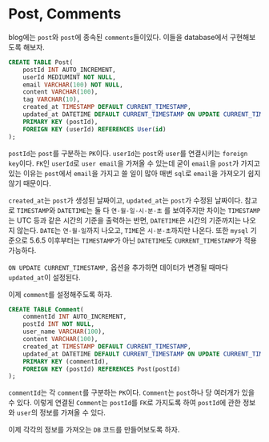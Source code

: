 # Post, Comments
blog에는 ```post```와 ```post```에 종속된 ```comments```들이있다. 이들을 database에서 구현해보도록 해보자.

```sql
CREATE TABLE Post(
	postId INT AUTO_INCREMENT,
	userId MEDIUMINT NOT NULL,
	email VARCHAR(100) NOT NULL,
	content VARCHAR(100),
	tag VARCHAR(10),
	created_at TIMESTAMP DEFAULT CURRENT_TIMESTAMP,
	updated_at DATETIME DEFAULT CURRENT_TIMESTAMP ON UPDATE CURRENT_TIMESTAMP,
	PRIMARY KEY (postId),
	FOREIGN KEY (userId) REFERENCES User(id)
);
```
```postId```는 ```post```를 구분하는 ```PK```이다. ```userId```는 ```post```와 ```user```를 연결시키는 ```foreign key```이다. ```FK```인 ```userId```로 ```user email```을 가져올 수 있는데 굳이 ```email```을 ```post```가 가지고 있는 이유는 ```post```에서 ```email```을 가지고 쓸 일이 많아 매번 ```sql```로 ```email```을 가져오기 쉽지 않기 때문이다.

```created_at```는 ```post```가 생성된 날짜이고, ```updated_at```는 ```post```가 수정된 날짜이다. 참고로 ```TIMESTAMP```와 ```DATETIME```는 둘 다 ```연-월-일-시-분-초``` 를 보여주지만 차이는 ```TIMESTAMP```는 UTC 등과 같은 시간의 기준을 출력하는 반면, ```DATETIME```은 시간의 기준까지는 나오지 않는다. ```DATE```는 ```연-월-일```까지 나오고, ```TIME```은 ```시-분-초```까지만 나온다. 또한 ```mysql``` 기준으로 5.6.5 이후부터는 ```TIMESTAMP```가 아닌 ```DATETIME```도 ```CURRENT_TIMESTAMP```가 적용 가능하다.

```ON UPDATE CURRENT_TIMESTAMP,``` 옵션을 추가하면 데이터가 변경될 때마다 ```updated_at```이 설정된다.

이제 ```comment```를 설정해주도록 하자.

```sql
CREATE TABLE Comment(
	commentId INT AUTO_INCREMENT,
	postId INT NOT NULL,
	user_name VARCHAR(100),
	content VARCHAR(100),
	created_at TIMESTAMP DEFAULT CURRENT_TIMESTAMP,
	updated_at DATETIME DEFAULT CURRENT_TIMESTAMP ON UPDATE CURRENT_TIMESTAMP,
	PRIMARY KEY (commentId),
	FOREIGN KEY (postId) REFERENCES Post(postId)
);
```
```commentId```는 각 ```comment```를 구분하는 ```PK```이다. ```Comment```는 ```post```하나 당 여러개가 있을 수 있다. 이렇게 연결된 ```Comment```는 ```postId```를 ```FK```로 가지도록 하여 ```postId```에 관한 정보와 ```user```의 정보를 가져올 수 있다.

이제 각각의 정보를 가져오는 ```DB``` 코드를 만들어보도록 하자.
